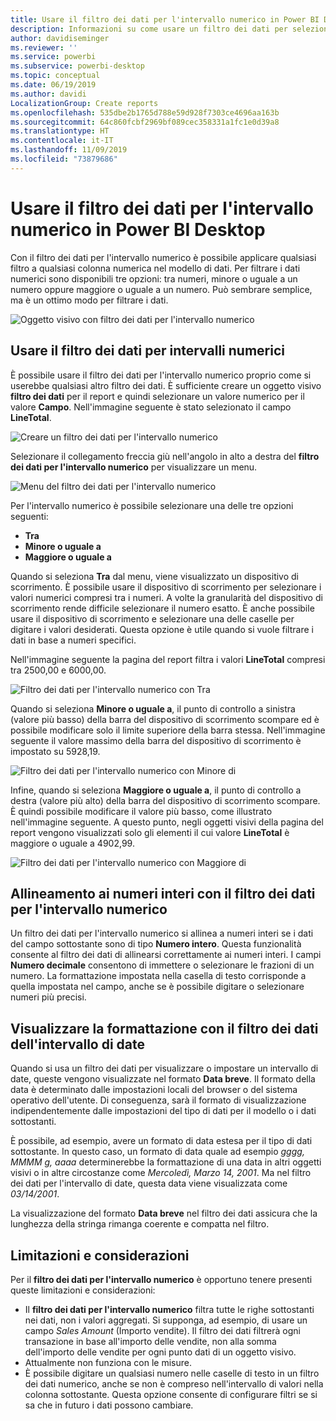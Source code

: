 ```yaml
---
title: Usare il filtro dei dati per l'intervallo numerico in Power BI Desktop
description: Informazioni su come usare un filtro dei dati per selezionare specifici intervalli in Power BI Desktop
author: davidiseminger
ms.reviewer: ''
ms.service: powerbi
ms.subservice: powerbi-desktop
ms.topic: conceptual
ms.date: 06/19/2019
ms.author: davidi
LocalizationGroup: Create reports
ms.openlocfilehash: 535dbe2b1765d788e59d928f7303ce4696aa163b
ms.sourcegitcommit: 64c860fcbf2969bf089cec358331a1fc1e0d39a8
ms.translationtype: HT
ms.contentlocale: it-IT
ms.lasthandoff: 11/09/2019
ms.locfileid: "73879686"
---
```

# <a name="use-the-numeric-range-slicer-in-power-bi-desktop"></a>Usare il filtro dei dati per l'intervallo numerico in Power BI Desktop
Con il filtro dei dati per l'intervallo numerico è possibile applicare qualsiasi filtro a qualsiasi colonna numerica nel modello di dati. Per filtrare i dati numerici sono disponibili tre opzioni: tra numeri, minore o uguale a un numero oppure maggiore o uguale a un numero. Può sembrare semplice, ma è un ottimo modo per filtrare i dati.

![Oggetto visivo con filtro dei dati per l'intervallo numerico](media/desktop-slicer-numeric-range/desktop-slicer-numeric-range-0.png)

## <a name="use-the-numeric-range-slicer"></a>Usare il filtro dei dati per intervalli numerici
È possibile usare il filtro dei dati per l'intervallo numerico proprio come si userebbe qualsiasi altro filtro dei dati. È sufficiente creare un oggetto visivo **filtro dei dati** per il report e quindi selezionare un valore numerico per il valore **Campo**. Nell'immagine seguente è stato selezionato il campo **LineTotal**.

![Creare un filtro dei dati per l'intervallo numerico](media/desktop-slicer-numeric-range/desktop-slicer-numeric-range-1-create.png)

Selezionare il collegamento freccia giù nell'angolo in alto a destra del **filtro dei dati per l'intervallo numerico** per visualizzare un menu.

![Menu del filtro dei dati per l'intervallo numerico](media/desktop-slicer-numeric-range/desktop-slicer-numeric-range-2-between.png)

Per l'intervallo numerico è possibile selezionare una delle tre opzioni seguenti:

* **Tra**
* **Minore o uguale a**
* **Maggiore o uguale a**

Quando si seleziona **Tra** dal menu, viene visualizzato un dispositivo di scorrimento. È possibile usare il dispositivo di scorrimento per selezionare i valori numerici compresi tra i numeri. A volte la granularità del dispositivo di scorrimento rende difficile selezionare il numero esatto. È anche possibile usare il dispositivo di scorrimento e selezionare una delle caselle per digitare i valori desiderati. Questa opzione è utile quando si vuole filtrare i dati in base a numeri specifici. 

Nell'immagine seguente la pagina del report filtra i valori **LineTotal** compresi tra 2500,00 e 6000,00.

![Filtro dei dati per l'intervallo numerico con Tra](media/desktop-slicer-numeric-range/desktop-slicer-numeric-range-3-between-range.png)

Quando si seleziona **Minore o uguale a**, il punto di controllo a sinistra (valore più basso) della barra del dispositivo di scorrimento scompare ed è possibile modificare solo il limite superiore della barra stessa. Nell'immagine seguente il valore massimo della barra del dispositivo di scorrimento è impostato su 5928,19.

![Filtro dei dati per l'intervallo numerico con Minore di](media/desktop-slicer-numeric-range/desktop-slicer-numeric-range-4-less-than.png)

Infine, quando si seleziona **Maggiore o uguale a**, il punto di controllo a destra (valore più alto) della barra del dispositivo di scorrimento scompare. È quindi possibile modificare il valore più basso, come illustrato nell'immagine seguente. A questo punto, negli oggetti visivi della pagina del report vengono visualizzati solo gli elementi il cui valore **LineTotal** è maggiore o uguale a 4902,99.

![Filtro dei dati per l'intervallo numerico con Maggiore di](media/desktop-slicer-numeric-range/desktop-slicer-numeric-range-5-greater-than.png)

## <a name="snap-to-whole-numbers-with-the-numeric-range-slicer"></a>Allineamento ai numeri interi con il filtro dei dati per l'intervallo numerico

Un filtro dei dati per l'intervallo numerico si allinea a numeri interi se i dati del campo sottostante sono di tipo **Numero intero**. Questa funzionalità consente al filtro dei dati di allinearsi correttamente ai numeri interi. I campi **Numero decimale** consentono di immettere o selezionare le frazioni di un numero. La formattazione impostata nella casella di testo corrisponde a quella impostata nel campo, anche se è possibile digitare o selezionare numeri più precisi.

## <a name="display-formatting-with-the-date-range-slicer"></a>Visualizzare la formattazione con il filtro dei dati dell'intervallo di date

Quando si usa un filtro dei dati per visualizzare o impostare un intervallo di date, queste vengono visualizzate nel formato **Data breve**. Il formato della data è determinato dalle impostazioni locali del browser o del sistema operativo dell'utente. Di conseguenza, sarà il formato di visualizzazione indipendentemente dalle impostazioni del tipo di dati per il modello o i dati sottostanti. 

È possibile, ad esempio, avere un formato di data estesa per il tipo di dati sottostante. In questo caso, un formato di data quale ad esempio *gggg, MMMM g, aaaa* determinerebbe la formattazione di una data in altri oggetti visivi o in altre circostanze come *Mercoledì, Marzo 14, 2001*. Ma nel filtro dei dati per l'intervallo di date, questa data viene visualizzata come *03/14/2001*.

La visualizzazione del formato **Data breve** nel filtro dei dati assicura che la lunghezza della stringa rimanga coerente e compatta nel filtro. 

## <a name="limitations-and-considerations"></a>Limitazioni e considerazioni
Per il **filtro dei dati per l'intervallo numerico** è opportuno tenere presenti queste limitazioni e considerazioni:

* Il **filtro dei dati per l'intervallo numerico** filtra tutte le righe sottostanti nei dati, non i valori aggregati. Si supponga, ad esempio, di usare un campo *Sales Amount* (Importo vendite). Il filtro dei dati filtrerà ogni transazione in base all'importo delle vendite, non alla somma dell'importo delle vendite per ogni punto dati di un oggetto visivo.
* Attualmente non funziona con le misure.
* È possibile digitare un qualsiasi numero nelle caselle di testo in un filtro dei dati numerico, anche se non è compreso nell'intervallo di valori nella colonna sottostante. Questa opzione consente di configurare filtri se si sa che in futuro i dati possono cambiare.
